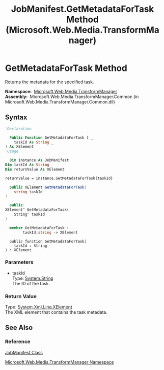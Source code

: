 ﻿---
title: JobManifest.GetMetadataForTask Method  (Microsoft.Web.Media.TransformManager)
TOCTitle: GetMetadataForTask Method
ms:assetid: M:Microsoft.Web.Media.TransformManager.JobManifest.GetMetadataForTask(System.String)
ms:mtpsurl: https://msdn.microsoft.com/en-us/library/microsoft.web.media.transformmanager.jobmanifest.getmetadatafortask(v=VS.90)
ms:contentKeyID: 35521103
ms.date: 06/14/2012
mtps_version: v=VS.90
f1_keywords:
- Microsoft.Web.Media.TransformManager.JobManifest.GetMetadataForTask
dev_langs:
- csharp
- jscript
- vb
- FSharp
- cpp
api_location:
- Microsoft.Web.Media.TransformManager.Common.dll
api_name:
- Microsoft.Web.Media.TransformManager.JobManifest.GetMetadataForTask
api_type:
- Managed
topic_type:
- apiref
- kbSyntax
product_family_name: VS
ROBOTS: INDEX,FOLLOW
---

# GetMetadataForTask Method

Returns the metadata for the specified task.

**Namespace:**  [Microsoft.Web.Media.TransformManager](microsoft-web-media-transformmanager-namespace.md)  
**Assembly:**  Microsoft.Web.Media.TransformManager.Common (in Microsoft.Web.Media.TransformManager.Common.dll)

## Syntax

```vb
'Declaration

  Public Function GetMetadataForTask ( _
    taskId As String _
) As XElement
'Usage

  Dim instance As JobManifest
Dim taskId As String
Dim returnValue As XElement

returnValue = instance.GetMetadataForTask(taskId)
```

```csharp
  public XElement GetMetadataForTask(
    string taskId
)
```

```cpp
  public:
XElement^ GetMetadataForTask(
    String^ taskId
)
```

``` fsharp
  member GetMetadataForTask : 
        taskId:string -> XElement 
```

```jscript
  public function GetMetadataForTask(
    taskId : String
) : XElement
```

### Parameters

  - taskId  
    Type: [System.String](https://msdn.microsoft.com/library/s1wwdcbf)  
    The ID of the task.  

### Return Value

Type: [System.Xml.Linq.XElement](https://msdn.microsoft.com/library/bb340098)  
The XML element that contains the task metadata.  

## See Also

### Reference

[JobManifest Class](jobmanifest-class-microsoft-web-media-transformmanager.md)

[Microsoft.Web.Media.TransformManager Namespace](microsoft-web-media-transformmanager-namespace.md)


